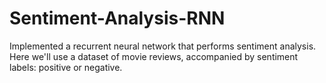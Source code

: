 # Sentiment-Analysis-RNN
Implemented a recurrent neural network that performs sentiment analysis. Here we'll use a dataset of movie reviews, accompanied by sentiment labels: positive or negative.
